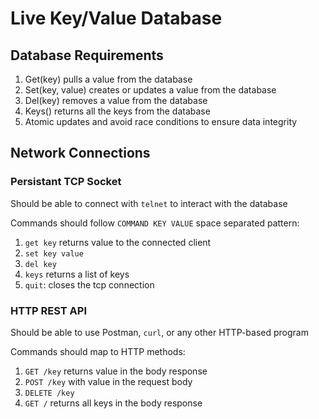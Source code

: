 # Live Key/Value Database

## Database Requirements

1. Get(key) pulls a value from the database
2. Set(key, value) creates or updates a value from the database
3. Del(key) removes a value from the database
4. Keys() returns all the keys from the database
5. Atomic updates and avoid race conditions to ensure data integrity

## Network Connections

### Persistant TCP Socket

Should be able to connect with `telnet` to interact with the database

Commands should follow `COMMAND KEY VALUE` space separated pattern:

1. `get key` returns value to the connected client
2. `set key value`
3. `del key`
4. `keys` returns a list of keys
5. `quit`: closes the tcp connection

### HTTP REST API

Should be able to use Postman, `curl`, or any other HTTP-based program

Commands should map to HTTP methods:

1. `GET /key` returns value in the body response
2. `POST /key` with value in the request body
3. `DELETE /key`
4. `GET /` returns all keys in the body response